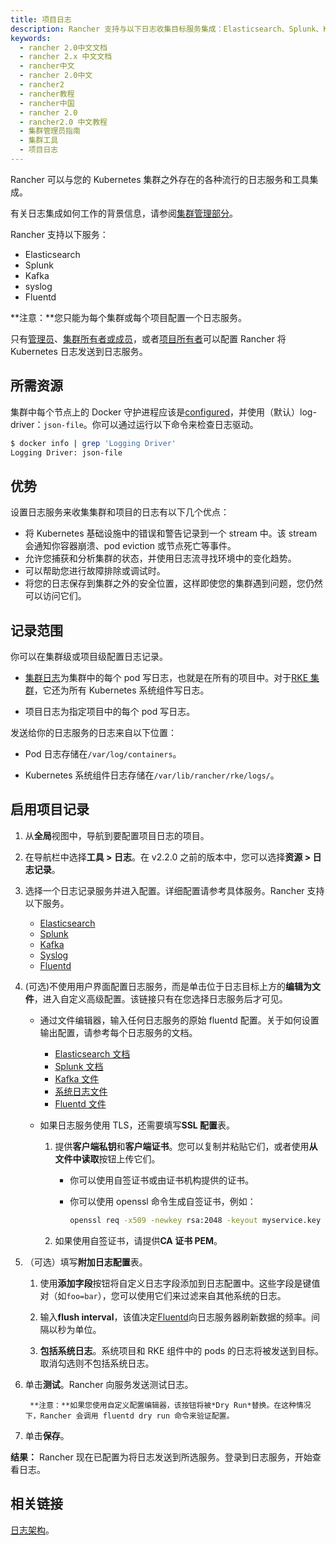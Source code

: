 ```yaml
---
title: 项目日志
description: Rancher 支持与以下日志收集目标服务集成：Elasticsearch、Splunk、Kafka、Syslog、Fluentd。日志服务提供了以下功能：捕获并分析集群的状态、在您的环境中分析趋势，寻找集群变化的规律、将日志保存到集群外的安全位置、随时了解容器崩溃，Pod 驱逐或节点死亡等事件、更轻松地调试和排除故障。
keywords:
  - rancher 2.0中文文档
  - rancher 2.x 中文文档
  - rancher中文
  - rancher 2.0中文
  - rancher2
  - rancher教程
  - rancher中国
  - rancher 2.0
  - rancher2.0 中文教程
  - 集群管理员指南
  - 集群工具
  - 项目日志
---
```


Rancher 可以与您的 Kubernetes 集群之外存在的各种流行的日志服务和工具集成。

有关日志集成如何工作的背景信息，请参阅[集群管理部分](/docs/rancher2/logging/2.0.x-2.4.x/cluster-logging/_index)。

Rancher 支持以下服务：

- Elasticsearch
- Splunk
- Kafka
- syslog
- Fluentd

**注意：**您只能为每个集群或每个项目配置一个日志服务。

只有[管理员](/docs/rancher2/admin-settings/rbac/global-permissions/_index)、[集群所有者或成员](/docs/rancher2/admin-settings/rbac/cluster-project-roles/_index)，或者[项目所有者](/docs/rancher2/admin-settings/rbac/cluster-project-roles/_index)可以配置 Rancher 将 Kubernetes 日志发送到日志服务。

## 所需资源

集群中每个节点上的 Docker 守护进程应该是[configured](https://docs.docker.com/config/containers/logging/configure/)，并使用（默认）log-driver：`json-file`。你可以通过运行以下命令来检查日志驱动。

```bash
$ docker info | grep 'Logging Driver'
Logging Driver: json-file
```

## 优势

设置日志服务来收集集群和项目的日志有以下几个优点：

- 将 Kubernetes 基础设施中的错误和警告记录到一个 stream 中。该 stream 会通知你容器崩溃、pod eviction 或节点死亡等事件。
- 允许您捕获和分析集群的状态，并使用日志流寻找环境中的变化趋势。
- 可以帮助您进行故障排除或调试时。
- 将您的日志保存到集群之外的安全位置，这样即使您的集群遇到问题，您仍然可以访问它们。

## 记录范围

你可以在集群级或项目级配置日志记录。

- [集群日志](/docs/rancher2/cluster-admin/tools/_index)为集群中的每个 pod 写日志，也就是在所有的项目中。对于[RKE 集群](/docs/rancher2/cluster-provisioning/rke-clusters/_index)，它还为所有 Kubernetes 系统组件写日志。

- 项目日志为指定项目中的每个 pod 写日志。

发送给你的日志服务的日志来自以下位置：

- Pod 日志存储在`/var/log/containers`。

- Kubernetes 系统组件日志存储在`/var/lib/rancher/rke/logs/`。

## 启用项目记录

1.  从**全局**视图中，导航到要配置项目日志的项目。

1.  在导航栏中选择**工具 > 日志**。在 v2.2.0 之前的版本中，您可以选择**资源 > 日志记录**。

1.  选择一个日志记录服务并进入配置。详细配置请参考具体服务。Rancher 支持以下服务。

    - [Elasticsearch](/docs/rancher2/logging/2.0.x-2.4.x/cluster-logging/elasticsearch/_index)
    - [Splunk](/docs/rancher2/logging/2.0.x-2.4.x/cluster-logging/splunk/_index)
    - [Kafka](/docs/rancher2/logging/2.0.x-2.4.x/cluster-logging/kafka/_index)
    - [Syslog](/docs/rancher2/logging/2.0.x-2.4.x/cluster-logging/syslog/_index)
    - [Fluentd](/docs/rancher2/logging/2.0.x-2.4.x/cluster-logging/fluentd/_index)

1.  (可选)不使用用户界面配置日志服务，而是单击位于日志目标上方的**编辑为文件**，进入自定义高级配置。该链接只有在您选择日志服务后才可见。

    - 通过文件编辑器，输入任何日志服务的原始 fluentd 配置。关于如何设置输出配置，请参考每个日志服务的文档。

      - [Elasticsearch 文档](https://github.com/uken/fluent-plugin-elasticsearch)
      - [Splunk 文档](https://github.com/fluent/fluent-plugin-splunk)
      - [Kafka 文件](https://github.com/fluent/fluent-plugin-kafka)
      - [系统日志文件](https://github.com/dlackty/fluent-plugin-remote_syslog)
      - [Fluentd 文件](https://docs.fluentd.org/v1.0/articles/out_forward)

    - 如果日志服务使用 TLS，还需要填写**SSL 配置**表。

      1. 提供**客户端私钥**和**客户端证书**。您可以复制并粘贴它们，或者使用**从文件中读取**按钮上传它们。

         - 你可以使用自签证书或由证书机构提供的证书。

         - 你可以使用 openssl 命令生成自签证书，例如：

           ```bash
           openssl req -x509 -newkey rsa:2048 -keyout myservice.key -out myservice.cert -days 365 -nodes -subj "/CN=myservice.example.com"
           ```

      2. 如果使用自签证书，请提供**CA 证书 PEM**。

1.  （可选）填写**附加日志配置**表。

    1. 使用**添加字段**按钮将自定义日志字段添加到日志配置中。这些字段是键值对（如`foo=bar`），您可以使用它们来过滤来自其他系统的日志。

    1. 输入**flush interval**，该值决定[Fluentd](https://www.fluentd.org/)向日志服务器刷新数据的频率。间隔以秒为单位。

    1. **包括系统日志**。系统项目和 RKE 组件中的 pods 的日志将被发送到目标。取消勾选则不包括系统日志。

1.  单击**测试**。Rancher 向服务发送测试日志。

         **注意：**如果您使用自定义配置编辑器，该按钮将被*Dry Run*替换。在这种情况下，Rancher 会调用 fluentd dry run 命令来验证配置。

1.  单击**保存**。

**结果：** Rancher 现在已配置为将日志发送到所选服务。登录到日志服务，开始查看日志。

## 相关链接

[日志架构](https://kubernetes.io/docs/concepts/cluster-administration/logging/)。
